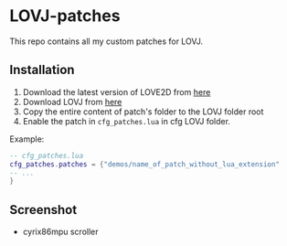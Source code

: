 # LOVJ-patches

This repo contains all my custom patches for LOVJ.

## Installation

1. Download the latest version of LOVE2D from [here](https://love2d.org/)
2. Download LOVJ from [here](https://github.com/merumerutho/LOVJ)
3. Copy the entire content of patch's folder to the LOVJ folder root
4. Enable the patch in `cfg_patches.lua` in cfg LOVJ folder.

Example:
```lua
-- cfg_patches.lua
cfg_patches.patches = {"demos/name_of_patch_without_lua_extension"
-- ...
}
```

## Screenshot
- cyrix86mpu scroller